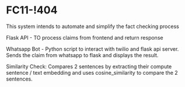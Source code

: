 # FC11-!404

This system intends to automate and simplify the fact checking process

Flask API - TO process claims from frontend and return response

Whatsapp Bot - Python script to interact with twilio and flask api server. Sends the claim from whatsapp to flask and displays the result.

Similarity Check: Compares 2 sentences by extracting their compute sentence / text embedding and uses cosine_similarity to compare the 2 sentences.
